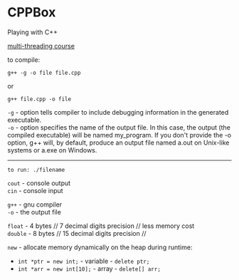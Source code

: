 # CPPBox

Playing with C++

[multi-threading course](https://github.com/JamesRaynard/Multithreading-Cpp-Course)   

to compile:

```
g++ -g -o file file.cpp
```

or

```
g++ file.cpp -o file
```

`-g` - option tells compiler to include debugging information in the generated executable.  
`-o` - option specifies the name of the output file. In this case, the output (the compiled executable) will be named my_program. If you don't provide the -o option, g++ will, by default, produce an output file named a.out on Unix-like systems or a.exe on Windows.

---

```
to run: ./filename
```

`cout` - console output  
`cin` - console input

`g++` - gnu compiler  
`-o` - the output file

`float` - 4 bytes // 7 decimal digits precision // less memory cost  
`double` - 8 bytes // 15 decimal digits precision //

`new` - allocate memory dynamically on the heap during runtime:

- `int *ptr = new int;` - variable - `delete ptr;`
- `int *arr = new int[10];` - array - `delete[] arr;`
